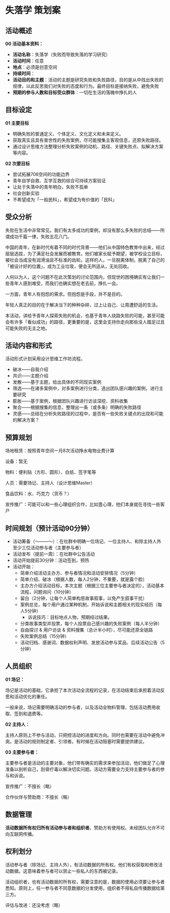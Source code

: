 # 失落学 策划案

## 活动概述

**00 活动基本资料：**

- **活动名称**：失落学（失败而导致失落的学习研究）
- **活动时间**：任意
- **地点**：必须是创意空间
- **持续时间**：
- **活动目的和主题**：活动的主题是研究失败和失败路径，目的是从中找出失败的规律，以此反思我们对失败的态度和行为。最终目标是接纳失败，避免失败
- **预期的参与人数和目标受众群体**：一切在生活的落魄中挣扎的人



## 目标设定

**01 主要目标**

- 明确失败的普通定义、个体定义、文化定义和未来定义。
- 获取真实且具有普世性的失败案例，尽可能搜集主客观信息，还原失败路径。
- 通过设计思维方法整理分析失败案例的动机、路径、关键失败点、拟解决方案等内容。

**02 次要目标**

- 尝试拓展706空间的功能边界
- 青年自学自救、互学互救的综合可持续方案验证
- 让处于失落中的青年明白，失败不孤单
- 社会创新实验
- 不希望成为「一般民科」，希望成为有价值的「民科」



## 受众分析

失败在生活中非常常见。我们有太多成功的案例，却没有那么多失败的总结——所谓成功千篇一律，失败五花八门。

中国的青年，在新时代有着不同的时代背景——他们从中国特色教育中出来，经过层层选拔，为了满足社会发展而被教育。他们被家长赋予期望，被学校设立目标，被社会当成没有润滑油且不标准的齿轮。这样的人，一旦脱离体制，脱离了自己的「被设计好的位置」，成为工业垃圾，便会无所适从，无处回收。

人何以为人，这个问题不在此次策划的讨论范围内，但现世的困境确实有让我们一些青年人感到难受，而我们也确实想在老去前，挣扎一会。

一方面，青年人有抱怨的需求。但抱怨是手段，并不是目的。

年轻人真正的目的在于解决当下的种种杂碎，过上让自己、让周遭舒适的生活。

本活动，讲给予青年人探索失败的机会，也基于青年人绕路失败的可能，甚至可能会有许多「看似成功」的路径，更重要的是，这里会支持你走向那些没人踏足过且可能失败的无主之地。



## 活动内容和形式

活动形式计划采用设计思维工作坊流程。

- 破冰——自我介绍
- 共识——主题介绍
- 发散——基于主题，给出具体的不同现实案例
- 筛选——在诸多案例中，对多案例进行分类，选出团队感兴趣的案例，进行主要研究
- 膨胀——基于案例，根据团队兴趣进行访谈深挖、资料收集
- 聚合——根据搜集的信息，整理出一条（或多条）明确的失败路径
- 灵感——总结在分析失败路径的过程中，是否有一些失败关键点的出现和可能的解决方案？



## 预算规划

场地租赁：按照青年空间一月8次活动挣水电物业费计算

设备：暂无

物料：便利贴（方形、圆形）、白纸、签字笔等

人员：需要场记、主持人（设计思维Master）

食品饮料：水、巧克力（货币？）

宣传推广：可能可以和一些心理组织合作，比如壹心理，他们本身就在寻找一些客户



## 时间规划（预计活动90分钟）

- 活动筹备（～——～）：在社群中明确一位场记、一位主持人、和除主持人外至少三位活动参与者（主要参与者）
- 活动发布（提前一周）：在社群中公告活动
- 活动开始提前30分钟：活动签到，预热
- 活动开始：
  - 简单介绍活动主办方、参与者情况和活动安排情况（5分钟）
  - 简单介绍、破冰（根据人数，每人2分钟，不重要，就是露个脸）
  - 主办方介绍活动目标，本次主题（根据三位主要参与者决定的），活动基本流程，问题询问（10分钟）
  - 留白（2分钟，让每个人简单构思故事叙事，以免产生叙事干扰）
  - 案例总览，每个用户通过某种机制，开始诉说和主题相关的现实经历（每人5分钟）
    - 诉说技巧：目标地点人物，预期经过结果。
  - 分类故事类型并投票，每个人投票自己感兴趣的失败案例（每人半分钟）
  - 自由探讨 & 用户访谈 & 资料搜集（总计半小时），尽可能还原全链路
  - 失败案例总结（15分钟）
  - 活动归档、感谢词、数据权利声明、发放活动参与奖品、后续活动公告（5分钟）



## 人员组织

**01 场记：**

场记是活动的基础，它承担了本次活动全流程的记录，在活动结束后承担着活动反思和活动优化的重任。

一般来说，场记需要明确活动的参与者，以及活动全物料管理，包括活动费用收取、签到和退费等。



**02 主持人：**

主持人原则上不参与活动，只把控活动的进度和方向。同时也需要在活动中避免冲突。是活动的规则制定者、引领者。有时候在活动阻塞时需要提供建议。



**03 主要参与者：**

主要参与者是活动的主要对象，他们带有确实的需求来参加活动，他们做足了心理准备以剖析自己，刮骨疗毒以解决切实问题。活动方需要全力支持主要参与者的参与和诉说。



宣传推广：不擅长（略）

合作伙伴与赞助商：不擅长（略）



## 数据管理

**活动数据所有权归所有活动参与者和组织者**。赞助方有使用权。未经团队允许不可向互联网传播。



## 权利划分

活动参与者（除场记、主持人外），有活动数据的所有权。他们有权获取和修改活动数据。这意味着参与者可以禁止一些私人的东西被记录。

活动组织者，也有活动数据的所有权，需要注意的是，数据的使用必须要让参与者悉知。原则上，任一参与者不同意数据的分发使用，组织者不得私自传播数据给第三方。



评估与改进：还没考虑（略）